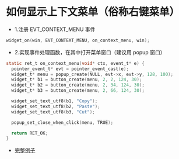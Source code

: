 # 如何显示上下文菜单（俗称右键菜单）

* 1.注册 EVT\_CONTEXT\_MENU 事件

```c
widget_on(win, EVT_CONTEXT_MENU, on_context_menu, win);
```

* 2.实现事件处理函数，在其中打开菜单窗口（建议用 popup 窗口）

```c
static ret_t on_context_menu(void* ctx, event_t* e) {
  pointer_event_t* evt = pointer_event_cast(e);
  widget_t* menu = popup_create(NULL, evt->x, evt->y, 128, 100);
  widget_t* b1 = button_create(menu, 2, 2, 124, 30);
  widget_t* b2 = button_create(menu, 2, 34, 124, 30);
  widget_t* b3 = button_create(menu, 2, 66, 124, 30);

  widget_set_text_utf8(b1, "Copy");
  widget_set_text_utf8(b2, "Paste");
  widget_set_text_utf8(b3, "Cut");

  popup_set_close_when_click(menu, TRUE);

  return RET_OK;
}
```

* [完整例子](https://github.com/zlgopen/awtk-c-demos/blob/master/demos/context_menu.c)
